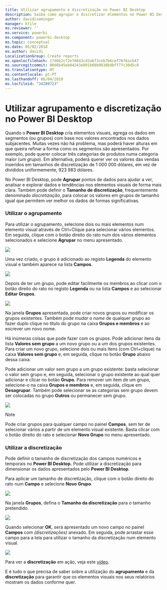 ```yaml
---
title: Utilizar agrupamento e discretização no Power BI Desktop
description: Saiba como agrupar e discretizar elementos no Power BI Desktop
author: davidiseminger
manager: kfile
ms.reviewer: ''
ms.service: powerbi
ms.component: powerbi-desktop
ms.topic: conceptual
ms.date: 05/02/2018
ms.author: davidi
LocalizationGroup: Create reports
ms.openlocfilehash: 17d6b2cf2e70843cd2abf3ceb7b6cef76f6acb47
ms.sourcegitcommit: 80d6b45eb84243e801b60b9038b9bff77c30d5c8
ms.translationtype: HT
ms.contentlocale: pt-PT
ms.lasthandoff: 06/04/2018
ms.locfileid: "34289723"
---
```

# <a name="use-grouping-and-binning-in-power-bi-desktop"></a>Utilizar agrupamento e discretização no Power BI Desktop
Quando o **Power BI Desktop** cria elementos visuais, agrega os dados em segmentos (ou grupos) com base nos valores encontrados nos dados subjacentes. Muitas vezes não há problema, mas poderá haver alturas em que queira refinar a forma como os segmentos são apresentados. Por exemplo, pode querer colocar três categorias de produtos numa categoria maior (um *grupo*). Em alternativa, poderá querer ver os valores das vendas inseridos em tamanhos de discretização de 1 000 000 dólares, em vez de divididos uniformemente, 923 983 dólares.

No Power BI Desktop, pode **Agrupar** pontos de dados para ajudar a ver, analisar e explorar dados e tendências nos elementos visuais de forma mais clara. Também pode definir o **Tamanho de discretização**, frequentemente denominado *discretização*, para colocar os valores em grupos de tamanho igual que permitem ver melhor os dados de formas significativas.

### <a name="using-grouping"></a>Utilizar o agrupamento
Para utilizar o agrupamento, selecione dois ou mais elementos num elemento visual através de Ctrl+Clique para selecionar vários elementos. Em seguida, clique com o botão direito do rato num dos vários elementos selecionados e selecione **Agrupar** no menu apresentado.

![](media/desktop-grouping-and-binning/grouping-binning_1.png)

Uma vez criado, o grupo é adicionado ao registo **Legenda** do elemento visual e também aparece na lista **Campos**.

![](media/desktop-grouping-and-binning/grouping-binning_2.png)

Depois de ter um grupo, pode editar facilmente os membros ao clicar com o botão direito do rato no registo **Legenda** ou na lista **Campos** e ao selecionar **Editar Grupos**.

![](media/desktop-grouping-and-binning/grouping-binning_3.png)

Na janela **Grupos** apresentada, pode criar novos grupos ou modificar os grupos existentes. Também pode *mudar o nome* de qualquer grupo ao fazer duplo clique no título do grupo na caixa **Grupos e membros** e ao escrever um novo nome.

Há inúmeras coisas que pode fazer com os grupos. Pode adicionar itens da lista **Valores sem grupo** a um novo grupo ou a um dos grupos existentes. Para criar um novo grupo, selecione dois ou mais itens (com Ctrl+clique) na caixa **Valores sem grupo** e, em seguida, clique no botão **Grupo** abaixo dessa caixa.

Pode adicionar um valor sem grupo a um grupo existente: basta selecionar o valor sem grupo e, em seguida, selecionar o grupo existente ao qual quer adicionar e clicar no botão **Grupo**. Para remover um item de um grupo, selecione-o na caixa **Grupos e membros** e, em seguida, clique em **Desagrupar**. Também pode selecionar se as categorias sem grupo devem ser colocadas no grupo **Outros** ou permanecer sem grupo.

![](media/desktop-grouping-and-binning/grouping-binning_4.png)

> [!NOTE]
> Pode criar grupos para qualquer campo no painel **Campos**, sem ter de selecionar vários a partir de um elemento visual existente. Basta clicar com o botão direito do rato e selecionar **Novo Grupo** no menu apresentado.
> 
> 

### <a name="using-binning"></a>Utilizar a discretização
Pode definir o tamanho de discretização dos campos numéricos e temporais no **Power BI Desktop.** Pode utilizar a discretização para dimensionar os dados apresentados pelo **Power BI Desktop**.

Para aplicar um tamanho de discretização, clique com o botão direito do rato num **Campo** e selecione **Novo Grupo**.

![](media/desktop-grouping-and-binning/grouping-binning_5.png)

Na janela **Grupos**, defina o **Tamanho da discretização** para o tamanho pretendido.

![](media/desktop-grouping-and-binning/grouping-binning_6.png)

Quando selecionar **OK**, será apresentado um novo campo no painel **Campos** com *(discretizações)* anexado. Em seguida, pode arrastar esse campo para a tela para utilizar o tamanho da discretização num elemento visual.

![](media/desktop-grouping-and-binning/grouping-binning_7.png)

Para ver a **discretização** em ação, veja este [vídeo](https://www.youtube.com/watch?v=BRvdZSfO0DY).

E é tudo o que precisa de saber sobre a utilização do **agrupamento** e da **discretização** para garantir que os elementos visuais nos seus relatórios mostram os dados conforme quer.

